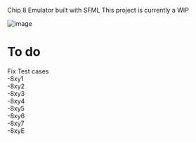 Chip 8 Emulator built with SFML
This project is currently a WIP

![image](https://github.com/user-attachments/assets/442ad973-ea2b-431c-99e1-4329b382204b)

<h1>To do</h1>

Fix Test cases\
  -8xy1\
  -8xy2\
  -8xy3\
  -8xy4\
  -8xy5\
  -8xy6\
  -8xy7\
  -8xyE
